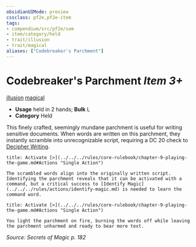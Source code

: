 ```yaml
---
obsidianUIMode: preview
cssclass: pf2e,pf2e-item
tags:
- compendium/src/pf2e/som
- item/category/held
- trait/illusion
- trait/magical
aliases: ["Codebreaker's Parchment"]
---
```

# Codebreaker's Parchment *Item 3+*  
[illusion](../../../Rules/traits/illusion.md)  [magical](../../../Rules/traits/magical.md)  

- **Usage** held in 2 hands; **Bulk** L
- **Category** Held

This finely crafted, seemingly mundane parchment is useful for writing sensitive documents. When words are written on this parchment, they instantly scramble into unrecognizable script, requiring a DC 20 check to [Decipher Writing](../../../Rules/actions/decipher-writing.md).

```ad-embed-ability
title: Activate [>](../../../rules/core-rulebook/chapter-9-playing-the-game.md#Actions "Single Action")

The scrambled words align into the originally written script. Identifying the parchment reveals that it can be activated with a command, but a critical success to [Identify Magic](../../../rules/actions/identify-magic.md) is needed to learn the command word.
```

```ad-embed-ability
title: Activate [>](../../../rules/core-rulebook/chapter-9-playing-the-game.md#Actions "Single Action")

You light the parchment on fire, burning the words off while leaving the parchment unharmed and ready to bear more text.
```

*Source: Secrets of Magic p. 182*
